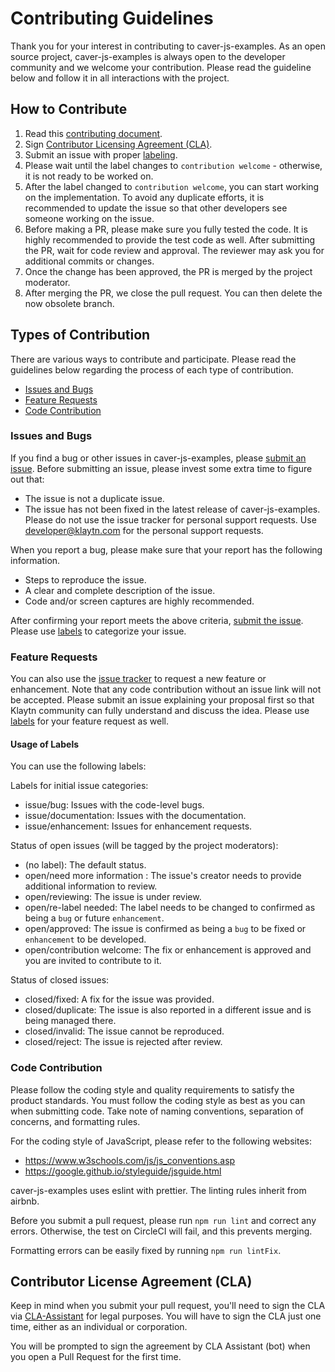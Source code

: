 # Contributing Guidelines

Thank you for your interest in contributing to caver-js-examples. As an open source project, caver-js-examples is always open to the developer community and we welcome your contribution. Please read the guideline below and follow it in all interactions with the project.

## How to Contribute

1. Read this [contributing document](./CONTRIBUTING.md).
2. Sign [Contributor Licensing Agreement (CLA)](#contributor-license-agreement-cla).
3. Submit an issue with proper [labeling](#usage-of-labels).
4. Please wait until the label changes to `contribution welcome` - otherwise, it is not ready to be worked on.
5. After the label changed to `contribution welcome`, you can start working on the implementation. To avoid any duplicate efforts, it is recommended to update the issue so that other developers see someone working on the issue.
6. Before making a PR, please make sure you fully tested the code. It is highly recommended to provide the test code as well. After submitting the PR, wait for code review and approval. The reviewer may ask you for additional commits or changes.
7. Once the change has been approved, the PR is merged by the project moderator.
8. After merging the PR, we close the pull request. You can then delete the now obsolete branch.

## Types of Contribution
There are various ways to contribute and participate. Please read the guidelines below regarding the process of each type of contribution.

-   [Issues and Bugs](#issues-and-bugs)
-   [Feature Requests](#feature-requests)
-   [Code Contribution](#code-contribution)

### Issues and Bugs

If you find a bug or other issues in caver-js-examples, please [submit an issue](https://github.com/klaytn/caver-js-examples/issues). Before submitting an issue, please invest some extra time to figure out that:

- The issue is not a duplicate issue.
- The issue has not been fixed in the latest release of caver-js-examples.
Please do not use the issue tracker for personal support requests. Use developer@klaytn.com for the personal support requests.

When you report a bug, please make sure that your report has the following information.
- Steps to reproduce the issue.
- A clear and complete description of the issue.
- Code and/or screen captures are highly recommended.

After confirming your report meets the above criteria, [submit the issue](https://github.com/klaytn/caver-js-examples/issues). Please use [labels](#usage-of-labels) to categorize your issue.

### Feature Requests

You can also use the [issue tracker](https://github.com/klaytn/caver-js-examples/issues) to request a new feature or enhancement. Note that any code contribution without an issue link will not be accepted. Please submit an issue explaining your proposal first so that Klaytn community can fully understand and discuss the idea. Please use [labels](#usage-of-labels) for your feature request as well.

#### Usage of Labels

You can use the following labels:

Labels for initial issue categories:

- issue/bug: Issues with the code-level bugs.
- issue/documentation: Issues with the documentation.
- issue/enhancement: Issues for enhancement requests.

Status of open issues (will be tagged by the project moderators):

- (no label): The default status.
- open/need more information : The issue's creator needs to provide additional information to review.
- open/reviewing: The issue is under review.
- open/re-label needed: The label needs to be changed to confirmed as being a `bug` or future `enhancement`.
- open/approved: The issue is confirmed as being a `bug` to be fixed or `enhancement` to be developed.
- open/contribution welcome: The fix or enhancement is approved and you are invited to contribute to it.

Status of closed issues:

- closed/fixed: A fix for the issue was provided.
- closed/duplicate: The issue is also reported in a different issue and is being managed there.
- closed/invalid: The issue cannot be reproduced.
- closed/reject: The issue is rejected after review.

### Code Contribution

Please follow the coding style and quality requirements to satisfy the product standards. You must follow the coding style as best as you can when submitting code. Take note of naming conventions, separation of concerns, and formatting rules.

For the coding style of JavaScript, please refer to the following websites:
- https://www.w3schools.com/js/js_conventions.asp
- https://google.github.io/styleguide/jsguide.html

caver-js-examples uses eslint with prettier. The linting rules inherit from airbnb.

Before you submit a pull request, please run `npm run lint` and correct any errors.
Otherwise, the test on CircleCI will fail, and this prevents merging.

Formatting errors can be easily fixed by running `npm run lintFix`.

## Contributor License Agreement (CLA)

Keep in mind when you submit your pull request, you'll need to sign the CLA via [CLA-Assistant](https://cla-assistant.io/klaytn/caver-js-examples) for legal purposes. You will have to sign the CLA just one time, either as an individual or corporation.

You will be prompted to sign the agreement by CLA Assistant (bot) when you open a Pull Request for the first time.
